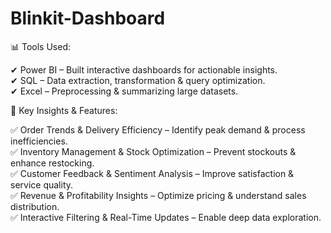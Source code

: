 # Blinkit-Dashboard
📊 Tools Used:  

✔ Power BI – Built interactive dashboards for actionable insights.  
✔ SQL – Data extraction, transformation & query optimization.  
✔ Excel – Preprocessing & summarizing large datasets.

🚀 Key Insights & Features:  

✅ Order Trends & Delivery Efficiency – Identify peak demand & process inefficiencies.  
✅ Inventory Management & Stock Optimization – Prevent stockouts & enhance restocking.  
✅ Customer Feedback & Sentiment Analysis – Improve satisfaction & service quality.  
✅ Revenue & Profitability Insights – Optimize pricing & understand sales distribution.  
✅ Interactive Filtering & Real-Time Updates – Enable deep data exploration. 



